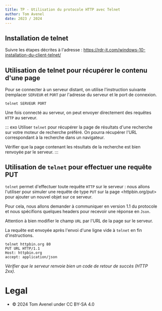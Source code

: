 ```yaml
---
title: TP - Utilisation du protocole HTTP avec Telnet
author: Tom Avenel
date: 2023 / 2024
---
```


## Installation de telnet

Suivre les étapes décrites à l'adresse : https://rdr-it.com/windows-10-installation-du-client-telnet/ 

## Utilisation de telnet pour récupérer le contenu d'une page

Pour se connecter à un serveur distant, on utilise l'instruction suivante (remplacer `SERVEUR` et `PORT` par l'adresse du serveur et le port de connexion.

```
telnet SERVEUR PORT
```

Une fois connecté au serveur, on peut envoyer directement des requêtes `HTTP` au serveur.

::: exo
Utiliser `telnet` pour récupérer la page de résultats d'une recherche sur votre moteur de recherche préféré. On pourra récupérer l'URL correspondant à la recherche dans un navigateur.

Vérifier que la page contenant les résultats de la recherche est bien renvoyée par le serveur.
:::

## Utilisation de `telnet` pour effectuer une requête PUT

`telnet` permet d'effectuer toute requête `HTTP` sur le serveur : nous allons l'utiliser pour simuler une requête de type `PUT` sur la page <httpbin.org/put> pour ajouter un nouvel objet sur ce serveur.

Pour cela, nous allons demander à communiquer en version 1.1 du protocole et nous spécifions quelques headers pour recevoir une réponse en `Json`.

Attention à bien modifier le champ `URL` par l'URL de la page sur le serveur.

La requête est envoyée après l'envoi d'une ligne vide à `telnet` en fin d'instructions.

```
telnet httpbin.org 80
PUT URL HTTP/1.1
Host: httpbin.org
accept: application/json

```

_Vérifier que le serveur renvoie bien un code de retour de succès (HTTP 2xx)._

# Legal

- © 2024 Tom Avenel under CC  BY-SA 4.0
